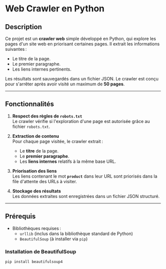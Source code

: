 # **Web Crawler en Python**

## **Description**
Ce projet est un **crawler web** simple développé en Python, qui explore les pages d'un site web en priorisant certaines pages. Il extrait les informations suivantes :
- Le titre de la page.
- Le premier paragraphe.
- Les liens internes pertinents.

Les résultats sont sauvegardés dans un fichier JSON. Le crawler est conçu pour s'arrêter après avoir visité un maximum de **50 pages**.

---

## **Fonctionnalités**
1. **Respect des règles de `robots.txt`**  
   Le crawler vérifie si l'exploration d'une page est autorisée grâce au fichier `robots.txt`.
   
2. **Extraction de contenu**  
   Pour chaque page visitée, le crawler extrait :
   - Le **titre** de la page.
   - Le **premier paragraphe**.
   - Les **liens internes** relatifs à la même base URL.

3. **Priorisation des liens**  
   Les liens contenant le mot **`product`** dans leur URL sont priorisés dans la file d'attente des URLs à visiter.

4. **Stockage des résultats**  
   Les données extraites sont enregistrées dans un fichier JSON structuré.

---

## **Prérequis**
- Bibliothèques requises :
  - `urllib` (inclus dans la bibliothèque standard de Python)
  - `BeautifulSoup` (à installer via `pip`)

### **Installation de BeautifulSoup**
```bash
pip install beautifulsoup4